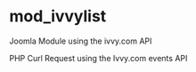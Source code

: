 # mod_ivvylist
Joomla Module using the ivvy.com API

PHP Curl Request using the Ivvy.com events API
